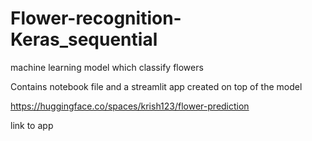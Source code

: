 # Flower-recognition-Keras_sequential
machine learning model which classify flowers


Contains notebook file and a streamlit app created on top of the model

https://huggingface.co/spaces/krish123/flower-prediction

link to app
